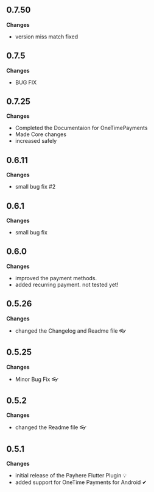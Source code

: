 ## 0.7.50
**Changes**
* version miss match fixed

## 0.7.5
**Changes**
* BUG FIX

## 0.7.25
**Changes**
* Completed the Documentaion for OneTimePayments
* Made Core changes
* increased safely

## 0.6.11
**Changes**
* small bug fix #2

## 0.6.1
**Changes**
* small bug fix

## 0.6.0
**Changes**
* improved the payment methods. 
* added recurring payment. not tested yet!

## 0.5.26
**Changes**
* changed the Changelog and Readme file 👓

## 0.5.25
**Changes**
* Minor Bug Fix 👓

## 0.5.2
**Changes**
* changed the Readme file 👓

## 0.5.1
**Changes**
* initial release of the Payhere Flutter Plugin 💡
* added support for OneTime Payments for Android ✔
